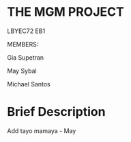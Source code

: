 # THE MGM PROJECT

LBYEC72 EB1

MEMBERS:

Gia Supetran 

May Sybal

Michael Santos 



# Brief Description
Add tayo mamaya - May
